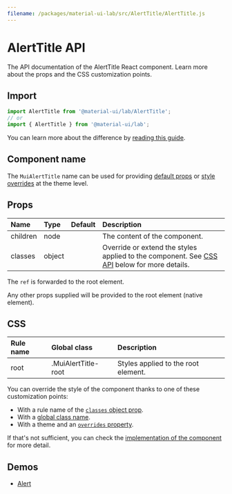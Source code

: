 ```yaml
---
filename: /packages/material-ui-lab/src/AlertTitle/AlertTitle.js
---
```


<!--- This documentation is automatically generated, do not try to edit it. -->

# AlertTitle API

<p class="description">The API documentation of the AlertTitle React component. Learn more about the props and the CSS customization points.</p>

## Import

```js
import AlertTitle from '@material-ui/lab/AlertTitle';
// or
import { AlertTitle } from '@material-ui/lab';
```

You can learn more about the difference by [reading this guide](/guides/minimizing-bundle-size/).



## Component name

The `MuiAlertTitle` name can be used for providing [default props](/customization/globals/#default-props) or [style overrides](/customization/globals/#css) at the theme level.

## Props

| Name | Type | Default | Description |
|:-----|:-----|:--------|:------------|
| <span class="prop-name">children</span> | <span class="prop-type">node</span> |  | The content of the component. |
| <span class="prop-name">classes</span> | <span class="prop-type">object</span> |  | Override or extend the styles applied to the component. See [CSS API](#css) below for more details. |

The `ref` is forwarded to the root element.

Any other props supplied will be provided to the root element (native element).

## CSS

| Rule name | Global class | Description |
|:-----|:-------------|:------------|
| <span class="prop-name">root</span> | <span class="prop-name">.MuiAlertTitle-root</span> | Styles applied to the root element.

You can override the style of the component thanks to one of these customization points:

- With a rule name of the [`classes` object prop](/customization/components/#overriding-styles-with-classes).
- With a [global class name](/customization/components/#overriding-styles-with-global-class-names).
- With a theme and an [`overrides` property](/customization/globals/#css).

If that's not sufficient, you can check the [implementation of the component](https://github.com/mui-org/material-ui/blob/v4.x/packages/material-ui-lab/src/AlertTitle/AlertTitle.js) for more detail.

## Demos

- [Alert](/components/alert/)

